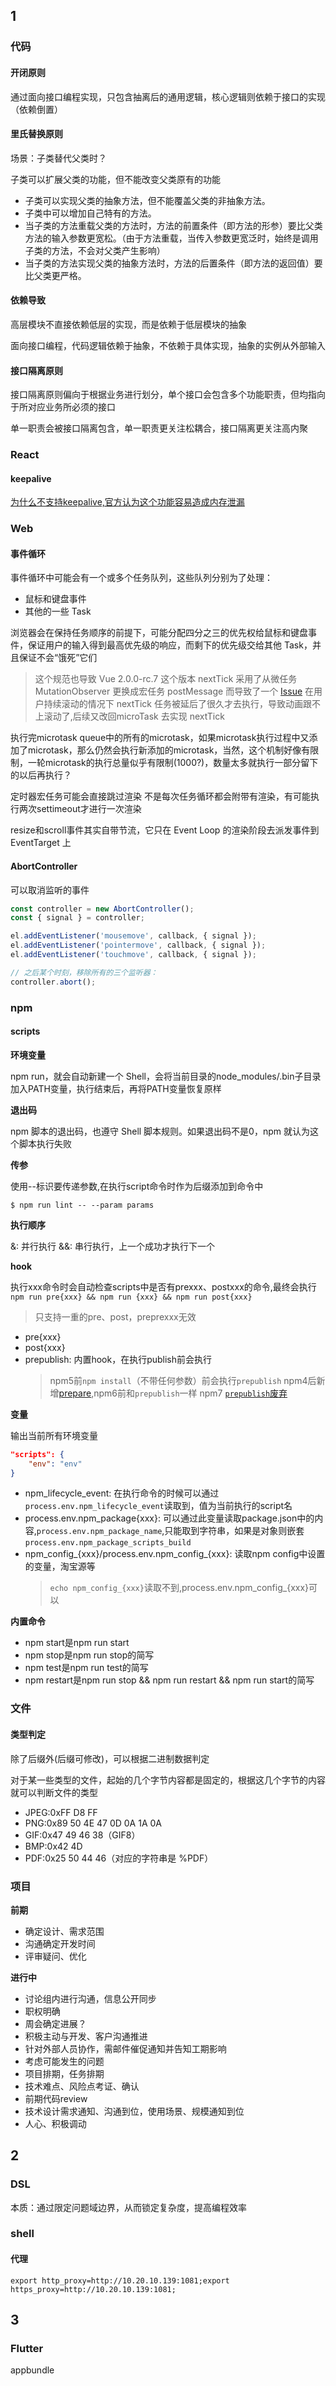 ## 1

### 代码

#### 开闭原则

通过面向接口编程实现，只包含抽离后的通用逻辑，核心逻辑则依赖于接口的实现（依赖倒置）

#### 里氏替换原则

场景：子类替代父类时？

子类可以扩展父类的功能，但不能改变父类原有的功能

- 子类可以实现父类的抽象方法，但不能覆盖父类的非抽象方法。
- 子类中可以增加自己特有的方法。
- 当子类的方法重载父类的方法时，方法的前置条件（即方法的形参）要比父类方法的输入参数更宽松。（由于方法重载，当传入参数更宽泛时，始终是调用子类的方法，不会对父类产生影响）
- 当子类的方法实现父类的抽象方法时，方法的后置条件（即方法的返回值）要比父类更严格。

#### 依赖导致

高层模块不直接依赖低层的实现，而是依赖于低层模块的抽象

面向接口编程，代码逻辑依赖于抽象，不依赖于具体实现，抽象的实例从外部输入

#### 接口隔离原则

接口隔离原则偏向于根据业务进行划分，单个接口会包含多个功能职责，但均指向于所对应业务所必须的接口

单一职责会被接口隔离包含，单一职责更关注松耦合，接口隔离更关注高内聚

### React

#### keepalive

[为什么不支持keepalive,官方认为这个功能容易造成内存泄漏](https://github.com/facebook/react/issues/12039)

### Web

#### 事件循环

事件循环中可能会有一个或多个任务队列，这些队列分别为了处理：

- 鼠标和键盘事件
- 其他的一些 Task

浏览器会在保持任务顺序的前提下，可能分配四分之三的优先权给鼠标和键盘事件，保证用户的输入得到最高优先级的响应，而剩下的优先级交给其他 Task，并且保证不会“饿死”它们
> 这个规范也导致 Vue 2.0.0-rc.7 这个版本 nextTick 采用了从微任务 MutationObserver 更换成宏任务 postMessage 而导致了一个 [Issue](https://github.com/vuejs/vue/issues/3771#issuecomment-249692588)
> 在用户持续滚动的情况下 nextTick 任务被延后了很久才去执行，导致动画跟不上滚动了,后续又改回microTask 去实现 nextTick

执行完microtask queue中的所有的microtask，如果microtask执行过程中又添加了microtask，那么仍然会执行新添加的microtask，当然，这个机制好像有限制，一轮microtask的执行总量似乎有限制(1000?)，数量太多就执行一部分留下的以后再执行？

定时器宏任务可能会直接跳过渲染
不是每次任务循环都会附带有渲染，有可能执行两次settimeout才进行一次渲染

resize和scroll事件其实自带节流，它只在 Event Loop 的渲染阶段去派发事件到 EventTarget 上

#### AbortController

可以取消监听的事件

```js
const controller = new AbortController();
const { signal } = controller;

el.addEventListener('mousemove', callback, { signal });
el.addEventListener('pointermove', callback, { signal });
el.addEventListener('touchmove', callback, { signal });

// 之后某个时刻，移除所有的三个监听器：
controller.abort();
```

### npm

#### scripts

**环境变量**

npm run，就会自动新建一个 Shell，会将当前目录的node_modules/.bin子目录加入PATH变量，执行结束后，再将PATH变量恢复原样

**退出码**

npm 脚本的退出码，也遵守 Shell 脚本规则。如果退出码不是0，npm 就认为这个脚本执行失败

**传参**

使用--标识要传递参数,在执行script命令时作为后缀添加到命令中

```$ npm run lint -- --param params```

**执行顺序**

&: 并行执行
&&: 串行执行，上一个成功才执行下一个

**hook**

执行xxx命令时会自动检查scripts中是否有prexxx、postxxx的命令,最终会执行`npm run pre{xxx} && npm run {xxx} && npm run post{xxx}`
> 只支持一重的pre、post，preprexxx无效

- pre{xxx}
- post{xxx}
- prepublish: 内置hook，在执行publish前会执行
    > npm5前`npm install`（不带任何参数）前会执行`prepublish`
    > npm4后新增[prepare](https://docs.npmjs.com/cli/v6/using-npm/scripts),npm6前和`prepublish`一样
    > npm7 [`prepublish`废弃](https://docs.npmjs.com/cli/v7/using-npm/scripts)



**变量**

输出当前所有环境变量
```json
"scripts": {
    "env": "env"
}
```

- npm_lifecycle_event: 在执行命令的时候可以通过`process.env.npm_lifecycle_event`读取到，值为当前执行的script名
- process.env.npm_package{xxx}: 可以通过此变量读取package.json中的内容,`process.env.npm_package_name`,只能取到字符串，如果是对象则嵌套`process.env.npm_package_scripts_build`
- npm_config_{xxx}/process.env.npm_config_{xxx}: 读取npm config中设置的变量，淘宝源等
    > `echo npm_config_{xxx}`读取不到,process.env.npm_config_{xxx}可以

**内置命令**

- npm start是npm run start
- npm stop是npm run stop的简写
- npm test是npm run test的简写
- npm restart是npm run stop && npm run restart && npm run start的简写

### 文件

#### 类型判定

除了后缀外(后缀可修改)，可以根据二进制数据判定

对于某一些类型的文件，起始的几个字节内容都是固定的，根据这几个字节的内容就可以判断文件的类型

- JPEG:0xFF D8 FF
- PNG:0x89 50 4E 47 0D 0A 1A 0A
- GIF:0x47 49 46 38（GIF8）
- BMP:0x42 4D
- PDF:0x25 50 44 46（对应的字符串是 %PDF）

### 项目

**前期**

- 确定设计、需求范围
- 沟通确定开发时间
- 评审疑问、优化

**进行中**

- 讨论组内进行沟通，信息公开同步
- 职权明确
- 周会确定进展？
- 积极主动与开发、客户沟通推进
- 针对外部人员协作，需邮件催促通知并告知工期影响
- 考虑可能发生的问题
- 项目排期，任务排期
- 技术难点、风险点考证、确认
- 前期代码review
- 技术设计需求通知、沟通到位，使用场景、规模通知到位
- 人心、积极调动

## 2

### DSL

本质：通过限定问题域边界，从而锁定复杂度，提高编程效率

### shell

#### 代理

```export http_proxy=http://10.20.10.139:1081;export https_proxy=http://10.20.10.139:1081;```

## 3

### Flutter

appbundle